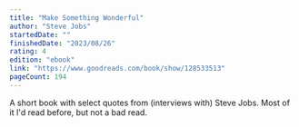 ```yaml
---
title: "Make Something Wonderful"
author: "Steve Jobs"
startedDate: ""
finishedDate: "2023/08/26"
rating: 4
edition: "ebook"
link: "https://www.goodreads.com/book/show/128533513"
pageCount: 194
---
```

A short book with select quotes from (interviews with) Steve Jobs. Most of it I'd read before, but not a bad read.

